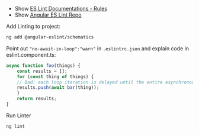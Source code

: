 - Show [ES Lint Documentations - Rules](https://eslint.org/docs/rules)
- Show [Angular ES Lint Repo](https://github.com/angular-eslint/angular-eslint)

Add Linting to project:

```bash
ng add @angular-eslint/schematics
```

Point out `"no-await-in-loop":"warn"` in `.eslintrc.json` and explain code in eslint.component.ts:

```typescript
async function foo(things) {
    const results = [];
    for (const thing of things) {
    // Bad: each loop iteration is delayed until the entire asynchronous operation completes
    results.push(await bar(thing));
    }
    return results;
}
```

Run Linter

```bash
ng lint
```